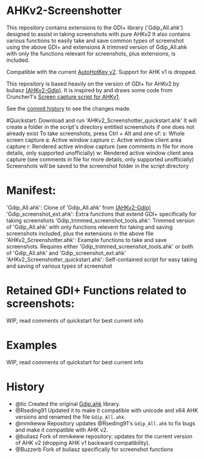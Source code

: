 # AHKv2-Screenshotter
This repository contains extensions to the GDI+ library ('Gdip_All.ahk') designed to assist in taking screenshots with pure AHKv2
It also contains various functions to easily take and save common types of screenshot using the above GDI+ and extensions
A trimmed version of Gdip_All.ahk with only the functions relevant for screenshots, plus extensions, is included.

Compatible with the current [AutoHotKey v2](https://autohotkey.com/v2/).
Support for AHK v1 is dropped.

This repository is based heavily on the version of GDI+ for AHKv2 by buliasz [(AHKv2-Gdip)](https://github.com/buliasz/AHKv2-Gdip). It is inspired by and draws some code from Cruncher1's [Screen capture script for AHKv1](https://www.autohotkey.com/board/topic/91585-screen-capture-using-only-ahk-no-3rd-party-software-required/).

See the [commit history](https://github.com/Buzzerb/AHKv2-Gdip-Screenshotter/commits/master) to see the changes made.

#Quickstart:
Download and run 'AHKv2_Screenshotter_quickstart.ahk'
It will create a folder in the script's directory entitled screenshots if one does not already exist
To take screenshots, press Ctrl + Alt and one of:
s: Whole screen capture
a: Active window capture
c: Active window client area capture
r: Rendered active window capture (see comments in file for more details, only supported unofficially)
w: Rendered active window client area capture (see comments in file for more details, only supported unofficially)
Screenshots will be saved to the screenshot folder in the script directory


# Manifest:
'Gdip_All.ahk': Clone of 'Gdip_All.ahk' from [(AHKv2-Gdip)](https://github.com/buliasz/AHKv2-Gdip)
'Gdip_screenshot_ext.ahk': Extra functions that extend GDI+ specifically for taking screenshots
'Gdip_trimmed_screenshot_tools.ahk': Trimmed version of 'Gdip_All.ahk' with only functions relevent for taking and saving screenshots included, plus the extensions in the above file
'AHKv2_Screenshotter.ahk': Example functions to take and save screenshots. Requires either 'Gdip_trimmed_screenshot_tools.ahk' or both of 'Gdip_All.ahk' and 'Gdip_screenshot_ext.ahk'
'AHKv2_Screenshotter_quickstart.ahk': Self-contained script for easy taking and saving of various types of screenshot

# Retained GDI+ Functions related to screenshots:
WIP, read comments of quickstart for best current info

# Examples
WIP, read comments of quickstart for best current info

# History
- @tic Created the original [Gdip.ahk](https://github.com/tariqporter/Gdip/) library.
- @Rseding91 Updated it to make it compatible with unicode and x64 AHK versions and renamed the file `Gdip_All.ahk`.
- @mmikeww Repository updates @Rseding91's `Gdip_All.ahk` to fix bugs and make it compatible with AHK v2.
- @buliasz Fork of mmikeww repository: updates for the current version of AHK v2 (dropping AHK v1 backward compatibility).
- @Buzzerb Fork of buliasz specifically for screenshot functions
